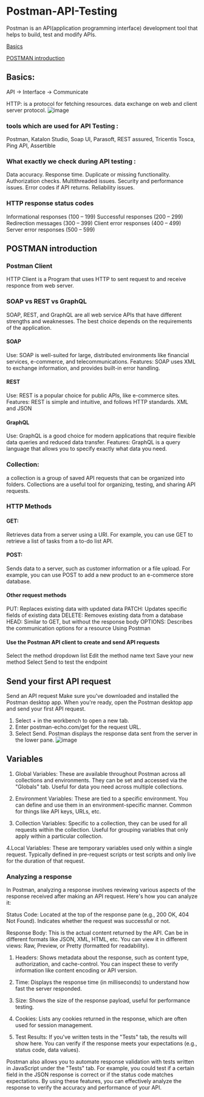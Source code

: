 # Postman-API-Testing
Postman is an API(application programming interface) development tool that helps to build, test and modify APIs.

[Basics](README.md#basics)

[POSTMAN introduction](README.md#postman-introduction)



## Basics:
API -> Interface -> Communicate

HTTP: is a protocol for fetching resources. data exchange on web and client server protocol.
![image](https://github.com/user-attachments/assets/8d2f25fe-d2a0-49cc-8317-11533f876e96)

### tools which are used for API Testing :
Postman, Katalon Studio, Soap UI, Parasoft, REST assured, Tricentis Tosca, Ping API, Assertible

### What exactly we check during API testing :
Data accuracy.
Response time.
Duplicate or missing functionality.
Authorization checks.
Multithreaded issues.
Security and performance issues.
Error codes if API returns.
Reliability issues.

### HTTP response status codes
Informational responses (100 – 199)
Successful responses (200 – 299)
Redirection messages (300 – 399)
Client error responses (400 – 499)
Server error responses (500 – 599)

## POSTMAN introduction
### Postman Client
HTTP Client is a Program that uses HTTP to sent request to and receive responce from web server.

### SOAP vs REST vs GraphQL
SOAP, REST, and GraphQL are all web service APIs that have different strengths and weaknesses. The best choice depends on the requirements of the application. 

#### SOAP
Use: SOAP is well-suited for large, distributed environments like financial services, e-commerce, and telecommunications. 
Features: SOAP uses XML to exchange information, and provides built-in error handling. 

#### REST
Use: REST is a popular choice for public APIs, like e-commerce sites. 
Features: REST is simple and intuitive, and follows HTTP standards. XML and JSON

#### GraphQL
Use: GraphQL is a good choice for modern applications that require flexible data queries and reduced data transfer. 
Features: GraphQL is a query language that allows you to specify exactly what data you need. 

### Collection:
a collection is a group of saved API requests that can be organized into folders. Collections are a useful tool for organizing, testing, and sharing API requests. 

### HTTP Methods
#### GET:
Retrieves data from a server using a URI. For example, you can use GET to retrieve a list of tasks from a to-do list API. 
#### POST: 
Sends data to a server, such as customer information or a file upload. For example, you can use POST to add a new product to an e-commerce store database. 

#### Other request methods 
PUT: Replaces existing data with updated data
PATCH: Updates specific fields of existing data
DELETE: Removes existing data from a database
HEAD: Similar to GET, but without the response body
OPTIONS: Describes the communication options for a resource
Using Postman 

#### Use the Postman API client to create and send API requests
Select the method dropdown list
Edit the method name text
Save your new method
Select Send to test the endpoint

## Send your first API request
Send an API request
Make sure you've downloaded and installed the Postman desktop app. When you're ready, open the Postman desktop app and send your first API request.
1. Select + in the workbench to open a new tab.
2. Enter postman-echo.com/get for the request URL.
3. Select Send.
Postman displays the response data sent from the server in the lower pane.
![image](https://github.com/user-attachments/assets/3fc2f054-1886-4f91-8228-fe9c49cede43)

## Variables
1. Global Variables:
These are available throughout Postman across all collections and environments.
They can be set and accessed via the "Globals" tab.
Useful for data you need across multiple collections.

2. Environment Variables:
These are tied to a specific environment.
You can define and use them in an environment-specific manner.
Common for things like API keys, URLs, etc.

3. Collection Variables:
Specific to a collection, they can be used for all requests within the collection.
Useful for grouping variables that only apply within a particular collection.

4.Local Variables:
These are temporary variables used only within a single request.
Typically defined in pre-request scripts or test scripts and only live for the duration of that request.

### Analyzing a response
In Postman, analyzing a response involves reviewing various aspects of the response received after making an API request. Here's how you can analyze it:

Status Code:
Located at the top of the response pane (e.g., 200 OK, 404 Not Found).
Indicates whether the request was successful or not.

Response Body:
This is the actual content returned by the API.
Can be in different formats like JSON, XML, HTML, etc.
You can view it in different views: Raw, Preview, or Pretty (formatted for readability).

1. Headers:
Shows metadata about the response, such as content type, authorization, and cache-control.
You can inspect these to verify information like content encoding or API version.

2. Time:
Displays the response time (in milliseconds) to understand how fast the server responded.

3. Size:
Shows the size of the response payload, useful for performance testing.

4. Cookies:
Lists any cookies returned in the response, which are often used for session management.

5. Test Results:
If you've written tests in the "Tests" tab, the results will show here. You can verify if the response meets your expectations (e.g., status code, data values).

Postman also allows you to automate response validation with tests written in JavaScript under the "Tests" tab. For example, you could test if a certain field in the JSON response is correct or if the status code matches expectations.
By using these features, you can effectively analyze the response to verify the accuracy and performance of your API.
